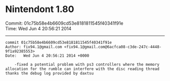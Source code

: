 # Nintendont 1.80
Commit: 01c75b58e4b6609cd53e8181811545f40341f91e  
Time: Wed Jun 4 20:56:21 2014   

-----

```
commit 01c75b58e4b6609cd53e8181811545f40341f91e
Author: fix94.1@gmail.com <fix94.1@gmail.com@6acfca08-c3de-247c-4448-9f1a92385553>
Date:   Wed Jun 4 20:56:21 2014 +0000

    -fixed a potential problem with ps3 controllers where the memory allocation for the rumble can interfere with the disc reading thread thanks the debug log provided by daxtsu
```
